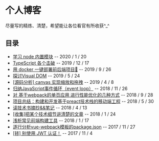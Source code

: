# 个人博客

尽量写的精炼、清楚，希望能让各位看官有所收获^_^

## 目录

* [学习 node 内置模块](https://github.com/ZhenHe17/blog/issues/18) -- 2020 / 1 / 20
* [TypeScript 各个击破](https://github.com/ZhenHe17/blog/issues/16) -- 2019 / 12 / 17
* [用 docker 一键部署前后端项目🚀](https://github.com/ZhenHe17/blog/issues/15) -- 2019 / 9 / 26
* [探讨Visual DOM](https://github.com/ZhenHe17/blog/issues/14) -- 2019 / 5 / 24
* [[源码分析] canvas 实现缩放和拖拽](https://github.com/ZhenHe17/blog/issues/13) -- 2019 / 4 / 8
* [归纳JavaScript事件循环（event loop）](https://github.com/ZhenHe17/blog/issues/12) -- 2018 / 11 / 26
* [对 基于webpack的单页应用 进行性能优化的几种方式](https://github.com/ZhenHe17/blog/issues/11) -- 2018 / 9 / 28
* [项目总结：构建和开发基于preact技术栈的移动端工程](https://github.com/ZhenHe17/blog/issues/10) -- 2018 / 5 / 30
* [读技术书摘抄&&笔记](https://github.com/ZhenHe17/blog/issues/9) -- 2018 / 4 / 13
* [[收集]把某个技术细节讲清楚的文章](https://github.com/ZhenHe17/blog/issues/7) -- 2018 / 1 / 24
* [浅析常见前端构建工具](https://github.com/ZhenHe17/blog/issues/6) -- 2018 / 1 / 17
* [逐行分析vue-webpack模板的package.json](https://github.com/ZhenHe17/blog/blob/master/docs/vue-webpack-boilerplate/analysis-package.json.md) -- 2017 / 11 / 27
* [[转] 别使用 JWT 认证！](https://github.com/ZhenHe17/blog/issues/4) -- 2017 / 11 / 4
